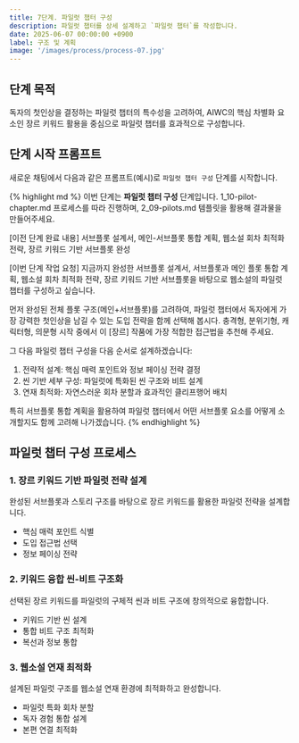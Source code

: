 ```yaml
---
title: 7단계. 파일럿 챕터 구성
description: 파일럿 챕터를 상세 설계하고 `파일럿 챕터`를 작성합니다.
date: 2025-06-07 00:00:00 +0900
label: 구조 및 계획
image: '/images/process/process-07.jpg'
---
```


## 단계 목적

독자의 첫인상을 결정하는 파일럿 챕터의 특수성을 고려하여, AIWC의 핵심 차별화 요소인 장르 키워드 활용을 중심으로 파일럿 챕터를 효과적으로 구성합니다.

## 단계 시작 프롬프트

새로운 채팅에서 다음과 같은 프롬프트(예시)로 `파일럿 챕터 구성` 단계를 시작합니다.

{% highlight md %}
이번 단계는 **파일럿 챕터 구성** 단계입니다.
1_10-pilot-chapter.md 프로세스를 따라 진행하며,
2_09-pilots.md 템플릿을 활용해 결과물을 만들어주세요.

[이전 단계 완료 내용]
서브플롯 설계서, 메인-서브플롯 통합 계획, 웹소설 회차 최적화 전략, 장르 키워드 기반 서브플롯 완성

[이번 단계 작업 요청]
지금까지 완성한 서브플롯 설계서, 서브플롯과 메인 플롯 통합 계획, 웹소설 회차 최적화 전략, 장르 키워드 기반 서브플롯을 바탕으로 웹소설의 파일럿 챕터를 구성하고 싶습니다.

먼저 완성된 전체 플롯 구조(메인+서브플롯)를 고려하여, 파일럿 챕터에서 독자에게 가장 강력한 첫인상을 남길 수 있는 도입 전략을 함께 선택해 봅시다. 충격형, 분위기형, 캐릭터형, 의문형 시작 중에서 이 [장르] 작품에 가장 적합한 접근법을 추천해 주세요.

그 다음 파일럿 챕터 구성을 다음 순서로 설계하겠습니다:
1. 전략적 설계: 핵심 매력 포인트와 정보 페이싱 전략 결정
2. 씬 기반 세부 구성: 파일럿에 특화된 씬 구조와 비트 설계
3. 연재 최적화: 자연스러운 회차 분할과 효과적인 클리프행어 배치

특히 서브플롯 통합 계획을 활용하여 파일럿 챕터에서 어떤 서브플롯 요소를 어떻게 소개할지도 함께 고려해 나가겠습니다.
{% endhighlight %}

## 파일럿 챕터 구성 프로세스

### 1. 장르 키워드 기반 파일럿 전략 설계
완성된 서브플롯과 스토리 구조를 바탕으로 장르 키워드를 활용한 파일럿 전략을 설계합니다.
- 핵심 매력 포인트 식별
- 도입 접근법 선택
- 정보 페이싱 전략

### 2. 키워드 융합 씬-비트 구조화
선택된 장르 키워드를 파일럿의 구체적 씬과 비트 구조에 창의적으로 융합합니다.
- 키워드 기반 씬 설계
- 통합 비트 구조 최적화
- 복선과 정보 통합

### 3. 웹소설 연재 최적화
설계된 파일럿 구조를 웹소설 연재 환경에 최적화하고 완성합니다.
- 파일럿 특화 회차 분할
- 독자 경험 통합 설계
- 본편 연결 최적화

